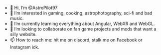 - 👋 Hi, I’m @AstroPilot97
- 👀 I’m interested in gaming, cooking, astrophotography, sci-fi and bad music.
- 🌱 I’m currently learning everything about Angular, WebXR and WebGL.
- 💞️ I’m looking to collaborate on fan game projects and mods that want a silly website.
- 📫 How to reach me: hit me on discord, stalk me on Facebook or Instagram idk.

<!---
AstroPilot97/AstroPilot97 is a ✨ special ✨ repository because its `README.md` (this file) appears on your GitHub profile.
You can click the Preview link to take a look at your changes.
--->
